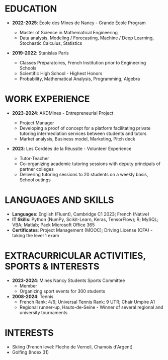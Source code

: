 **EDUCATION**
================

* **2022-2025**: École des Mines de Nancy - Grande École Program
	+ Master of Science in Mathematical Engineering
	+ Data analysis, Modeling / Forecasting, Machine / Deep Learning, Stochastic Calculus, Statistics

* **2019-2022**: Stanislas Paris
	+ Classes Préparatoires, French Institution prior to Engineering Schools
	+ Scientific High School - Highest Honors
	+ Probability, Mathematical Analysis, Programming, Algebra

**WORK EXPERIENCE**
=====================

* **2023-2024**: AKDMines - Entrepreneurial Project
	+ Project Manager
	+ Developing a proof of concept for a platform facilitating private tutoring intermediation services between students and tutors
	+ Market analysis, Business model, Marketing, Pitch deck

* **2023**: Les Cordées de la Réussite - Volunteer Experience
	+ Tutor-Teacher
	+ Co-organizing academic tutoring sessions with deputy principals of partner colleges
	+ Delivering tutoring sessions to 20 students on a weekly basis, School outings

**LANGUAGES AND SKILLS**
=========================

* **Languages**: English (Fluent), Cambridge C1 2023; French (Native)
* **IT Skills**: Python (NumPy, Scikit-Learn, Keras, TensorFlow); R; MySQL; VBA; Matlab; Pack Microsoft Office 365
* **Certificates**: Project Management (MOOC); Driving License (CFA) - taking the level 1 exam

**EXTRACURRICULAR ACTIVITIES, SPORTS & INTERESTS**
=====================================================

* **2023-2024**: Mines Nancy Students Sports Committee
	+ Member
	+ Organizing sport events for 300 students
* **2008-2024**: Tennis
	+ French Rank: 4/6; Universal Tennis Rank: 9 UTR; Chair Umpire A1
	+ Regional runner-up, Hauts-de-Seine - Winner of several regional and university tournaments

**INTERESTS**
==============

* Skiing (French level: Fleche de Verneil, Chamois d'Argent)
* Golfing (Index 31)
